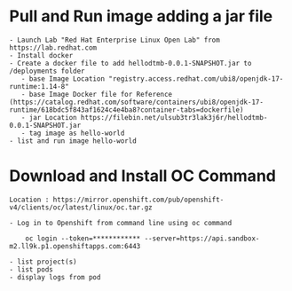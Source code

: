 # Pull and Run image adding a jar file
    - Launch Lab "Red Hat Enterprise Linux Open Lab" from https://lab.redhat.com
    - Install docker    
    - Create a docker file to add hellodtmb-0.0.1-SNAPSHOT.jar to /deployments folder
       - base Image Location "registry.access.redhat.com/ubi8/openjdk-17-runtime:1.14-8"
       - base Image Docker file for Reference (https://catalog.redhat.com/software/containers/ubi8/openjdk-17-runtime/618bdc5f843af1624c4e4ba8?container-tabs=dockerfile)
       - jar Location https://filebin.net/ulsub3tr3lak3j6r/hellodtmb-0.0.1-SNAPSHOT.jar
       - tag image as hello-world
    - list and run image hello-world

# Download and Install OC Command
    Location : https://mirror.openshift.com/pub/openshift-v4/clients/oc/latest/linux/oc.tar.gz

    - Log in to Openshift from command line using oc command 
```
    oc login --token=************ --server=https://api.sandbox-m2.ll9k.p1.openshiftapps.com:6443

```
    - list project(s) 
    - list pods
    - display logs from pod